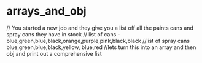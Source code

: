 # arrays_and_obj
// You started a new job and they give you a list off all the paints cans and spray cans  they have in stock
// list of cans - blue,green,blue,black,orange,purple,pink,black,black
//list of spray cans blue,green,blue,black,yellow, blue,red
//lets turn this into an array and then obj and print out a comprehensive list

